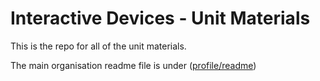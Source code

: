 # Interactive Devices - Unit Materials

This is the repo for all of the unit materials.

The main organisation readme file is under ([profile/readme](https://github.com/UoB-Interactive-Devices/.github/blob/main/profile/README.md))
